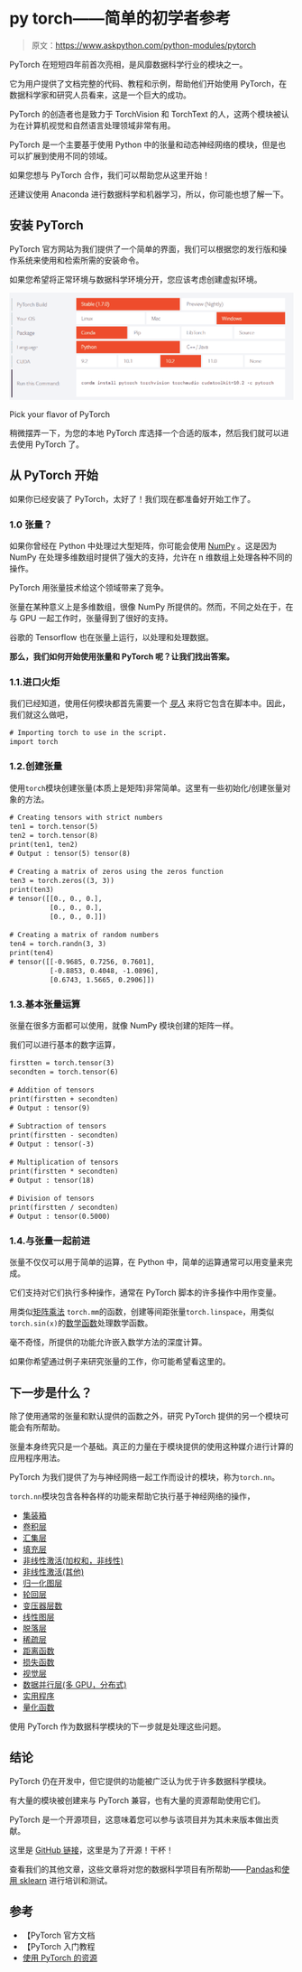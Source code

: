 # py torch——简单的初学者参考

> 原文：<https://www.askpython.com/python-modules/pytorch>

PyTorch 在短短四年前首次亮相，是风靡数据科学行业的模块之一。

它为用户提供了文档完整的代码、教程和示例，帮助他们开始使用 PyTorch，在数据科学家和研究人员看来，这是一个巨大的成功。

PyTorch 的创造者也是致力于 TorchVision 和 TorchText 的人，这两个模块被认为在计算机视觉和自然语言处理领域非常有用。

PyTorch 是一个主要基于使用 Python 中的张量和动态神经网络的模块，但是也可以扩展到使用不同的领域。

如果您想与 PyTorch 合作，我们可以帮助您从这里开始！

还建议使用 Anaconda 进行数据科学和机器学习，所以，你可能也想了解一下。

## 安装 PyTorch

PyTorch 官方网站为我们提供了一个简单的界面，我们可以根据您的发行版和操作系统来使用和检索所需的安装命令。

如果您希望将正常环境与数据科学环境分开，您应该考虑创建虚拟环境。

![Pytorch Installation](img/a95f7b5e351fbbc70ed3a1f280631dbe.png)

Pick your flavor of PyTorch

稍微摆弄一下，为您的本地 PyTorch 库选择一个合适的版本，然后我们就可以进去使用 PyTorch 了。

## 从 PyTorch 开始

如果你已经安装了 PyTorch，太好了！我们现在都准备好开始工作了。

### 1.0 张量？

如果你曾经在 Python 中处理过大型矩阵，你可能会使用 [NumPy](https://www.askpython.com/python-modules/numpy/python-numpy-module) 。这是因为 NumPy 在处理多维数组时提供了强大的支持，允许在 n 维数组上处理各种不同的操作。

PyTorch 用张量技术给这个领域带来了竞争。

张量在某种意义上是多维数组，很像 NumPy 所提供的。然而，不同之处在于，在与 GPU 一起工作时，张量得到了很好的支持。

谷歌的 Tensorflow 也在张量上运行，以处理和处理数据。

**那么，我们如何开始使用张量和 PyTorch 呢？让我们找出答案。**

### 1.1.进口火炬

我们已经知道，使用任何模块都首先需要一个 *[导入](https://www.askpython.com/python/python-import-statement)* 来将它包含在脚本中。因此，我们就这么做吧，

```
# Importing torch to use in the script.
import torch

```

### 1.2.创建张量

使用`torch`模块创建张量(本质上是矩阵)非常简单。这里有一些初始化/创建张量对象的方法。

```
# Creating tensors with strict numbers
ten1 = torch.tensor(5)
ten2 = torch.tensor(8)
print(ten1, ten2)
# Output : tensor(5) tensor(8)

# Creating a matrix of zeros using the zeros function
ten3 = torch.zeros((3, 3))
print(ten3)
# tensor([[0., 0., 0.],
          [0., 0., 0.],
          [0., 0., 0.]])

# Creating a matrix of random numbers
ten4 = torch.randn(3, 3)
print(ten4)
# tensor([[-0.9685, 0.7256, 0.7601],
          [-0.8853, 0.4048, -1.0896],
          [0.6743, 1.5665, 0.2906]])

```

### 1.3.基本张量运算

张量在很多方面都可以使用，就像 NumPy 模块创建的矩阵一样。

我们可以进行基本的数字运算，

```
firstten = torch.tensor(3)
secondten = torch.tensor(6)

# Addition of tensors
print(firstten + secondten)
# Output : tensor(9)

# Subtraction of tensors
print(firstten - secondten)
# Output : tensor(-3)

# Multiplication of tensors
print(firstten * secondten)
# Output : tensor(18)

# Division of tensors
print(firstten / secondten)
# Output : tensor(0.5000)

```

### 1.4.与张量一起前进

张量不仅仅可以用于简单的运算，在 Python 中，简单的运算通常可以用变量来完成。

它们支持对它们执行多种操作，通常在 PyTorch 脚本的许多操作中用作变量。

用类似[矩阵乘法](https://www.askpython.com/python/python-matrix-tutorial) `torch.mm`的函数，创建等间距张量`torch.linspace`，用类似`torch.sin(x)`的[数学函数](https://www.askpython.com/python-modules/python-math-module)处理数学函数。

毫不奇怪，所提供的功能允许嵌入数学方法的深度计算。

如果你希望通过例子来研究张量的工作，你可能希望看这里的。

## 下一步是什么？

除了使用通常的张量和默认提供的函数之外，研究 PyTorch 提供的另一个模块可能会有所帮助。

张量本身终究只是一个基础。真正的力量在于模块提供的使用这种媒介进行计算的应用程序用法。

PyTorch 为我们提供了为与神经网络一起工作而设计的模块，称为`torch.nn`。

`torch.nn`模块包含各种各样的功能来帮助它执行基于神经网络的操作，

*   [集装箱](https://pytorch.org/docs/stable/nn.html#containers)
*   [卷积层](https://pytorch.org/docs/stable/nn.html#convolution-layers)
*   [汇集层](https://pytorch.org/docs/stable/nn.html#pooling-layers)
*   [填充层](https://pytorch.org/docs/stable/nn.html#padding-layers)
*   [非线性激活(加权和，非线性)](https://pytorch.org/docs/stable/nn.html#non-linear-activations-weighted-sum-nonlinearity)
*   [非线性激活(其他)](https://pytorch.org/docs/stable/nn.html#non-linear-activations-other)
*   [归一化图层](https://pytorch.org/docs/stable/nn.html#normalization-layers)
*   [轮回层](https://pytorch.org/docs/stable/nn.html#recurrent-layers)
*   [变压器层数](https://pytorch.org/docs/stable/nn.html#transformer-layers)
*   [线性图层](https://pytorch.org/docs/stable/nn.html#linear-layers)
*   [脱落层](https://pytorch.org/docs/stable/nn.html#dropout-layers)
*   [稀疏层](https://pytorch.org/docs/stable/nn.html#sparse-layers)
*   [距离函数](https://pytorch.org/docs/stable/nn.html#distance-functions)
*   [损失函数](https://pytorch.org/docs/stable/nn.html#loss-functions)
*   [视觉层](https://pytorch.org/docs/stable/nn.html#vision-layers)
*   [数据并行层(多 GPU，分布式)](https://pytorch.org/docs/stable/nn.html#dataparallel-layers-multi-gpu-distributed)
*   [实用程序](https://pytorch.org/docs/stable/nn.html#utilities)
*   [量化函数](https://pytorch.org/docs/stable/nn.html#quantized-functions)

使用 PyTorch 作为数据科学模块的下一步就是处理这些问题。

## 结论

PyTorch 仍在开发中，但它提供的功能被广泛认为优于许多数据科学模块。

有大量的模块被创建来与 PyTorch 兼容，也有大量的资源帮助使用它们。

PyTorch 是一个开源项目，这意味着您可以参与该项目并为其未来版本做出贡献。

这里是 [GitHub 链接](https://github.com/pytorch/pytorch)，这里是为了开源！干杯！

查看我们的其他文章，这些文章将对您的数据科学项目有所帮助——[Pandas](https://www.askpython.com/python-modules/pandas/python-pandas-module-tutorial)和[使用 sklearn](https://www.askpython.com/python/examples/split-data-training-and-testing-set) 进行培训和测试。

## 参考

*   【PyTorch 官方文档
*   【PyTorch 入门教程
*   [使用 PyTorch 的资源](https://pytorch.org/resources/)